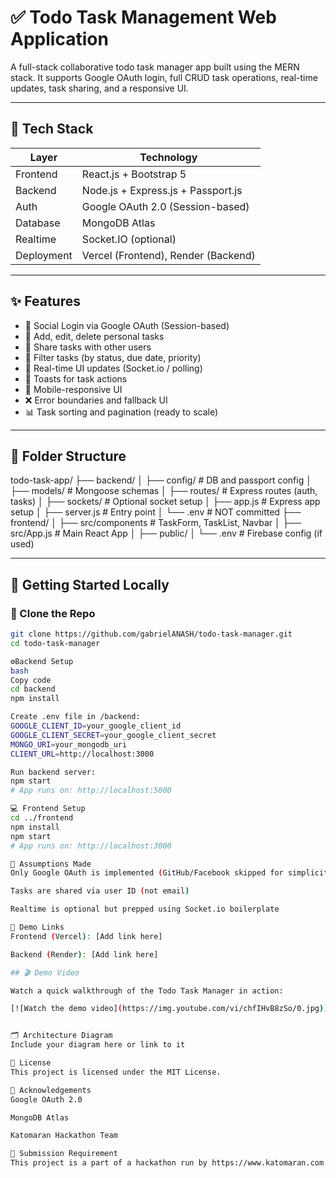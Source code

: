 # ✅ Todo Task Management Web Application

A full-stack collaborative todo task manager app built using the MERN stack. It supports Google OAuth login, full CRUD task operations, real-time updates, task sharing, and a responsive UI.

---

## 🔧 Tech Stack

| Layer     | Technology                           |
|-----------|---------------------------------------|
| Frontend  | React.js + Bootstrap 5                |
| Backend   | Node.js + Express.js + Passport.js    |
| Auth      | Google OAuth 2.0 (Session-based)      |
| Database  | MongoDB Atlas                         |
| Realtime  | Socket.IO (optional)                  |
| Deployment| Vercel (Frontend), Render (Backend)   |

---

## ✨ Features

- 🔐 Social Login via Google OAuth (Session-based)
- 📝 Add, edit, delete personal tasks
- 👥 Share tasks with other users
- 📅 Filter tasks (by status, due date, priority)
- 🔄 Real-time UI updates (Socket.io / polling)
- 🔔 Toasts for task actions
- 📱 Mobile-responsive UI
- ❌ Error boundaries and fallback UI
- 📊 Task sorting and pagination (ready to scale)

---

## 📁 Folder Structure
todo-task-app/
├── backend/
│ ├── config/ # DB and passport config
│ ├── models/ # Mongoose schemas
│ ├── routes/ # Express routes (auth, tasks)
│ ├── sockets/ # Optional socket setup
│ ├── app.js # Express app setup
│ ├── server.js # Entry point
│ └── .env # NOT committed
├── frontend/
│ ├── src/components # TaskForm, TaskList, Navbar
│ ├── src/App.js # Main React App
│ ├── public/
│ └── .env # Firebase config (if used)


---

## 🚀 Getting Started Locally

### 🔽 Clone the Repo

```bash
git clone https://github.com/gabrielANASH/todo-task-manager.git
cd todo-task-manager

⚙️Backend Setup
bash
Copy code
cd backend
npm install

Create .env file in /backend:
GOOGLE_CLIENT_ID=your_google_client_id
GOOGLE_CLIENT_SECRET=your_google_client_secret
MONGO_URI=your_mongodb_uri
CLIENT_URL=http://localhost:3000

Run backend server:
npm start
# App runs on: http://localhost:5000

💻 Frontend Setup
cd ../frontend
npm install
npm start
# App runs on: http://localhost:3000

🧠 Assumptions Made
Only Google OAuth is implemented (GitHub/Facebook skipped for simplicity)

Tasks are shared via user ID (not email)

Realtime is optional but prepped using Socket.io boilerplate

🔗 Demo Links
Frontend (Vercel): [Add link here]

Backend (Render): [Add link here]

## 🎬 Demo Video

Watch a quick walkthrough of the Todo Task Manager in action:

[![Watch the demo video](https://img.youtube.com/vi/chfIHvB8zSo/0.jpg)](https://youtu.be/chfIHvB8zSo)


🗂️ Architecture Diagram
Include your diagram here or link to it

📜 License
This project is licensed under the MIT License.

🙌 Acknowledgements
Google OAuth 2.0

MongoDB Atlas

Katomaran Hackathon Team

🏁 Submission Requirement
This project is a part of a hackathon run by https://www.katomaran.com ✅
